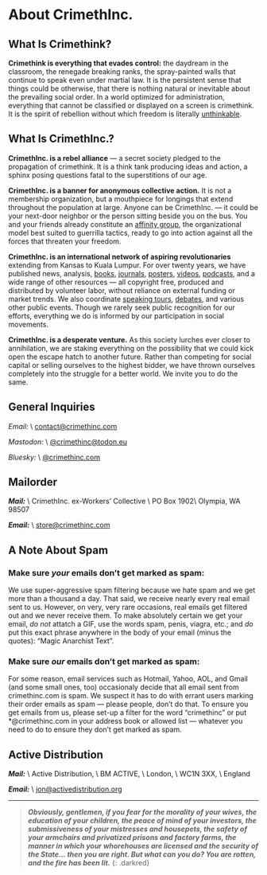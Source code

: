 # About CrimethInc.

## What Is Crimethink?

**Crimethink is everything that evades control:** the daydream in the classroom, the renegade breaking ranks, the spray-painted walls that continue to speak even under martial law. It is the persistent sense that things could be otherwise, that there is nothing natural or inevitable about the prevailing social order. In a world optimized for administration, everything that cannot be classified or displayed on a screen is crimethink. It is the spirit of rebellion without which freedom is literally [unthinkable](https://moxie.org/2013/06/12/we-should-all-have-something-to-hide.html).

## What Is CrimethInc.?

**CrimethInc. is a rebel alliance** — a secret society pledged to the propagation of crimethink. It is a think tank producing ideas and action, a sphinx posing questions fatal to the superstitions of our age.

**CrimethInc. is a banner for anonymous collective action.** It is not a membership organization, but a mouthpiece for longings that extend throughout the population at large. Anyone can be CrimethInc. — it could be your next-door neighbor or the person sitting beside you on the bus. You and your friends already constitute an [affinity group](http://destructables.org/node/54), the organizational model best suited to guerrilla tactics, ready to go into action against all the forces that threaten your freedom.

**CrimethInc. is an international network of aspiring revolutionaries** extending from Kansas to Kuala Lumpur. For over twenty years, we have published news, analysis, [books](/books), [journals](/journals), [posters](/posters), [videos](/videos), [podcasts](/podcast), and a wide range of other resources — all copyright free, produced and distributed by volunteer labor, without reliance on external funding or market trends. We also coordinate [speaking tours](/2015/12/28/report-to-change-everything-us-tour), [debates](/2012/09/17/post-debate-debrief-video-and-libretto), and various other public events. Though we rarely seek public recognition for our efforts, everything we do is informed by our participation in social movements.

**CrimethInc. is a desperate venture.** As this society lurches ever closer to annihilation, we are staking everything on the possibility that we could kick open the escape hatch to another future. Rather than competing for social capital or selling ourselves to the highest bidder, we have thrown ourselves completely into the struggle for a better world. We invite you to do the same.

## General Inquiries

_Email:_ \\
[contact@crimethinc.com](mailto:contact@crimethinc.com)

_Mastodon:_ \\
[@crimethinc@todon.eu](https://todon.eu/@CrimethInc)

_Bluesky:_ \\
[@crimethinc.com](https://bsky.app/profile/crimethinc.com)

## Mailorder

**_Mail:_** \\
CrimethInc. ex-Workers’ Collective \\
PO Box 1902\\
Olympia, WA 98507

**_Email:_** \\
[store@crimethinc.com](mailto:store@crimethinc.com)

## A Note About Spam

### Make sure _your_ emails don’t get marked as spam:

We use super-aggressive spam filtering because we hate spam and we get more than a thousand a day. That said, we receive nearly every real email sent to us. However, on very, very rare occasions, real emails get filtered out and we never receive them. To make absolutely certain we get your email, _do not_ attatch a GIF, use the words spam, penis, viagra, etc.; and _do_ put this exact phrase anywhere in the body of your email (minus the quotes): “Magic Anarchist Text”.

### Make sure _our_ emails don’t get marked as spam:

For some reason, email services such as Hotmail, Yahoo, AOL, and Gmail (and some small ones, too) occasionaly decide that all email sent from crimethinc.com is spam. We suspect it has to do with errant users marking their order emails as spam — please people, don’t do that. To ensure you get emails from us, please set-up a filter for the word “crimethinc” or put *@crimethinc.com in your address book or allowed list — whatever you need to do to ensure they don’t get marked as spam.

## Active Distribution

**_Mail:_** \\
Active Distribution, \\
BM ACTIVE, \\
London, \\
WC1N 3XX, \\
England

**_Email:_** \\
[jon@activedistribution.org](mailto:jon@activedistribution.org)

***

> **_Obviously, gentlemen, if you fear for the morality of your wives, the education of your children, the peace of mind of your investors, the submissiveness of your mistresses and housepets, the safety of your armchairs and privatized prisons and factory farms, the manner in which your whorehouses are licensed and the security of the State… then you are right. But what can you do? You are rotten, and the fire has been lit._**
{: .darkred}
